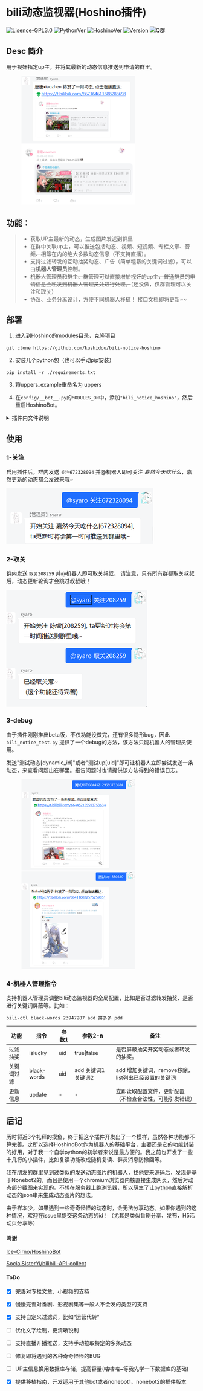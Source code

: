 # bili动态监视器(Hoshino插件)

[![Lisence-GPL3.0](https://img.shields.io/github/license/kushidou/bili-notice-hoshino)]((LICENSE))
![PythonVer](https://img.shields.io/badge/python-3.8+-blue)
[![HoshinoVer](https://img.shields.io/badge/Hoshino-v2.0.0%2B-green)](https://github.com/Ice-Cirno/HoshinoBot)
[![Version](https://img.shields.io/badge/Beta-v0.b.4.1-lightgrey)](https://github.com/kushidou/bili-notice-hoshino)
[![Q群](https://img.shields.io/badge/QQ%E7%BE%A4-655742099-yellow)](https://jq.qq.com/?_wv=1027&k=CXGsKj1P)

## Desc 简介

用于视奸指定up主，并将其最新的动态信息推送到申请的群里。

<figure class="half">
    <img src="./res/pic_markdown/效果图.png" width="300"/>
    <img src="./res/pic_markdown/生成图.png" width="300"/>
</figure>

## 功能：

> - 获取UP主最新的动态，生成图片发送到群里
> - 在群中关联up主，可以推送包括动态、视频、短视频、专栏文章、~~音频、~~相簿在内的绝大多数动态信息（不支持直播）。
> - 支持过滤转发的互动抽奖动态、广告（简单粗暴的关键词过滤），可以由**机器人管理员**控制。
> - ~~机器人管理员和群主、群管理可以直接增加视奸的up主，普通群员的申请信息会私发到机器人管理员处进行处理。~~（还没做，仅群管理可以关注和取关）
> - 协议、业务分离设计，方便不同机器人移植！ 接口文档即将更新~~


## 部署

1. 进入到Hoshino的modules目录，克隆项目

`git clone https://github.com/kushidou/bili-notice-hoshino`

2. 安装几个python包（也可以手动pip安装）

`pip install -r ./requirements.txt `

3. 将uppers_example重命名为 uppers

4. 在`config/__bot__.py`的`MODULES_ON`中，添加`"bili_notice_hoshino"`，然后重启HoshinoBot。

<details>
  <summary>插件内文件说明</summary>

> **bili_notice_hoshino.py** ==>  主程序
>
> **res** ==>  目录保存渲染所需要的图片文件和字体;以及缓存图片，以md5命名
>
> **uppers/uid.json** ==>  保存各个up主的已发送动态列表(防止程序调试等情况反复重发)
>
> **uppers/list.json** ==>  记录up主和群的对应关系，及几个配置。
>
> **log/xxx.log** ==>  日志，按日分类，最长七天。仍在测试中，暂不支持修改。
</details>

## 使用

### 1-关注

启用插件后，群内发送  `关注672328094`  并@机器人即可关注 _嘉然今天吃什么_，嘉然更新的动态都会发过来哦~

![关注](./res/pic_markdown/dynamic_follow.png)

### 2-取关

群内发送  `取关208259`   并@机器人即可取关叔叔， 请注意，只有所有群都取关叔叔后，动态更新轮询才会跳过叔叔哦！

![取关](./res/pic_markdown/dynamic_unfollow.png)

### 3-debug

由于插件刚刚推出beta版，不仅功能没做完，还有很多隐形bug，因此 `bili_notice_test.py` 提供了一个debug的方法，该方法只能机器人的管理员使用。

发送"测试动态\[dynamic_id\]"或者"测试up\[uid\]"即可让机器人立即尝试发送一条动态，来查看问题出在哪里。报告问题时也请提供该方法得到的错误日志。

<figure class="half">
    <img src="./res/pic_markdown/debug-测试动态.png" width="300"/>
    <img src="./res/pic_markdown/debug-测试up.png" width="300"/>
</figure>

### 4-机器人管理指令

支持机器人管理员调整bili动态监视器的全局配置，比如是否过滤转发抽奖、是否进行关键词屏蔽等。比如：

`bili-ctl black-words 23947287 add 拼多多 pdd`

|功能|指令|参数1|参数2-n|备注
|---|-----|-------|---------|---|
|过滤抽奖|islucky|uid|true\|false|是否屏蔽抽奖开奖动态或者转发的抽奖。|
|关键词过滤|black-words|uid|add 关键词1 关键词2|add 增加关键词，remove移除，list列出已经设置的关键词|
|更新信息|update| - | - |立即读取配置文件，更新配置（不检查合法性，可能引发错误）

## 后记

历时将近3个礼拜的摸鱼，终于把这个插件开发出了一个模样，虽然各种功能都不算完善。之所以选择HoshinoBot作为机器人的基础平台，主要还是它的功能封装的好用，对于我一个自学python的初学者来说是最方便的。我之前也开发了一些十几行的小插件，比如复读功能改成随机复读、群员消息防撤回等。

我在朋友的群里见到过类似的发送动态图片的机器人，找他要来源码后，发现是基于Nonebot2的，而且是使用一个chromium浏览器内核直接生成网页，然后对动态部分截图来实现的。不想在服务器上跑浏览器，所以萌生了让python直接解析动态的json串来生成动态图片的想法。

由于样本少，如果遇到一些奇奇怪怪的动态时，会无法分享动态。如果你遇到的这种情况，欢迎在issue里提交这条动态的id！（尤其是类似番剧分享、发布，H5活动页分享等）

#### 鸣谢

[Ice-Cirno/HoshinoBot](https://github.com/Ice-Cirno/HoshinoBot)

[SocialSisterYi/bilibili-API-collect](https://github.com/SocialSisterYi/bilibili-API-collect)


#### ToDo

- [x] 完善对专栏文章、小视频的支持

- [x] 慢慢完善对番剧、影视剧集等一般人不会发的类型的支持

- [x] 支持自定义过滤词，比如“运营代转”

- [ ] 优化文字绘制，更清晰锐利

- [ ] 支持直播开播推送，支持手动拉取特定的多条动态

- [ ] 修复即将遇到的各种奇奇怪怪的BUG

- [ ] UP主信息换用数据库存储，提高容量(咕咕咕~等我先学一下数据库的基础)

- [x] 提供移植指南，开发适用于其他bot或者nonebot1、nonebot2的插件版本



